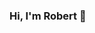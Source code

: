 ### Hi, I'm Robert 👋

<!-- [![Linkedin](https://img.shields.io/badge/LinkedIn-0077B5?style=for-the-badge&logo=linkedin&logoColor=white)](https://www.linkedin.com/in/robert-schaedler-iii) -->
<!-- [![Medium](https://img.shields.io/badge/Medium-12100E?style=for-the-badge&logo=medium&logoColor=white)](https://medium.com/@robertschaedler3) -->


<!-- [![Top Langs](https://github-readme-stats.vercel.app/api/top-langs/?username=robertschaedler3&layout=compact&hide=shell,jupyter%20notebook,css,scss,html&langs_count=10)](https://github.com/anuraghazra/github-readme-stats) -->
